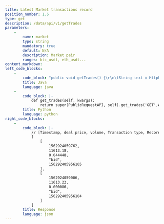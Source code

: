 ```yaml
---
title: Latest Market transactions record
position_number: 1.6
type: get
description: /data/api/v1/getTrades
parameters:
    -
        name: market
        type: string
        mandatory: true
        default: N/A
        description: Market pair
        ranges: btc_usdt, eth_usdt...
content_markdown:
left_code_blocks:
    -
        code_block: "public void getTrades() {\r\n\tString text = HttpUtil.get(URL + \"/data/api/v1/getTrades?market=btc_usdt\");\r\n\tSystem.out.println(text);\r\n}"
        title: Java
        language: java
    -
        code_block: |-
            def get_trades(self, kwargs):
                return super(PublicRequestAPI, self).get_trades('GET',Api.get_trades,kwargs)
        title: Python
        language: python
right_code_blocks:
    -
        code_block: |-
            // [Timestamp, deal price, volume, Transaction type, Record ID]
            [
                [
                    1562924059762,
                    11613.18,
                    0.044448,
                    "bid",
                    156292405956105
                ],
                [
                    1562924059006,
                    11613.22,
                    0.000086,
                    "bid",
                    156292405956104
                ]
            ]
        title: Response
        language: json
---
```

